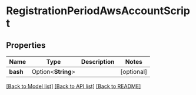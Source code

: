 # RegistrationPeriodAwsAccountScript

## Properties

Name | Type | Description | Notes
------------ | ------------- | ------------- | -------------
**bash** | Option<**String**> |  | [optional]

[[Back to Model list]](../README.md#documentation-for-models) [[Back to API list]](../README.md#documentation-for-api-endpoints) [[Back to README]](../README.md)


